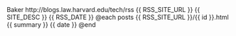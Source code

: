 ---
---
<?xml version="1.0" encoding="utf-8"?>
<rss version="2.0">
	<channel>
		<generator>Baker</generator>
		<docs>http://blogs.law.harvard.edu/tech/rss</docs>
		<title>{{ SITE_NAME }}</title>
		<link>{{ RSS_SITE_URL }}</link>
		<description>{{ SITE_DESC }}</description>
		<pubDate>{{ RSS_DATE }}</pubDate>
	</channel>
@each posts
	<item>
		<title>{{ title }}</title>
		<link>{{ RSS_SITE_URL }}/{{ id }}.html</link>
		<description>{{ summary }}</description>
		<pubDate>{{ date }}</pubDate>
	</item>
@end
</rss>
